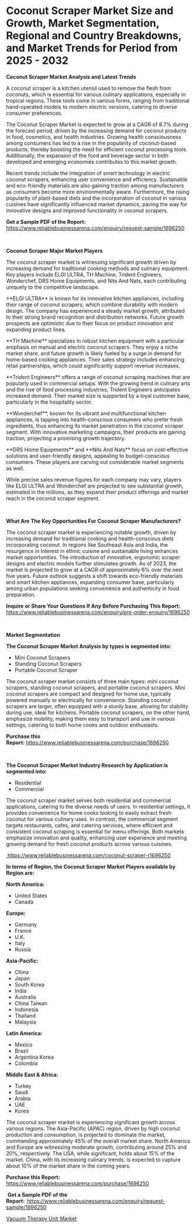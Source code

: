 <p><h1>Coconut Scraper Market Size and Growth, Market Segmentation, Regional and Country Breakdowns, and Market Trends for Period from 2025 -  2032</h1></p><p><strong>Coconut Scraper Market Analysis and Latest Trends</strong></p>
<p><p>A coconut scraper is a kitchen utensil used to remove the flesh from coconuts, which is essential for various culinary applications, especially in tropical regions. These tools come in various forms, ranging from traditional hand-operated models to modern electric versions, catering to diverse consumer preferences.</p><p>The Coconut Scraper Market is expected to grow at a CAGR of 8.7% during the forecast period, driven by the increasing demand for coconut products in food, cosmetics, and health industries. Growing health consciousness among consumers has led to a rise in the popularity of coconut-based products, thereby boosting the need for efficient coconut processing tools. Additionally, the expansion of the food and beverage sector in both developed and emerging economies contributes to this market growth.</p><p>Recent trends include the integration of smart technology in electric coconut scrapers, enhancing user convenience and efficiency. Sustainable and eco-friendly materials are also gaining traction among manufacturers as consumers become more environmentally aware. Furthermore, the rising popularity of plant-based diets and the incorporation of coconut in various cuisines have significantly influenced market dynamics, paving the way for innovative designs and improved functionality in coconut scrapers.</p></p>
<p><strong>Get a Sample PDF of the Report:&nbsp;</strong> <a href="https://www.reliablebusinessarena.com/enquiry/request-sample/1696250?utm_campaign=2209&utm_medium=2&utm_source=Github&utm_content=ia&utm_term=27032025&utm_id=coconut-scraper">https://www.reliablebusinessarena.com/enquiry/request-sample/1696250</a></p>
<p>&nbsp;</p>
<p><strong>Coconut Scraper Major Market Players</strong></p>
<p><p>The coconut scraper market is witnessing significant growth driven by increasing demand for traditional cooking methods and culinary equipment. Key players include ELGI ULTRA, TH Machine, Trident Engineers, Wonderchef, DRS Home Equipments, and Nits And Nats, each contributing uniquely to the competitive landscape.</p><p>**ELGI ULTRA** is known for its innovative kitchen appliances, including their range of coconut scrapers, which combine durability with modern design. The company has experienced a steady market growth, attributed to their strong brand recognition and distribution networks. Future growth prospects are optimistic due to their focus on product innovation and expanding product lines.</p><p>**TH Machine** specializes in robust kitchen equipment with a particular emphasis on manual and electric coconut scrapers. They enjoy a niche market share, and future growth is likely fueled by a surge in demand for home-based cooking appliances. Their sales strategy includes enhancing retail partnerships, which could significantly support revenue increases.</p><p>**Trident Engineers** offers a range of coconut scraping machines that are popularly used in commercial setups. With the growing trend in culinary arts and the rise of food processing industries, Trident Engineers anticipates increased demand. Their market size is supported by a loyal customer base, particularly in the hospitality sector.</p><p>**Wonderchef**, known for its vibrant and multifunctional kitchen appliances, is tapping into health-conscious consumers who prefer fresh ingredients, thus enhancing its market penetration in the coconut scraper segment. With innovative marketing campaigns, their products are gaining traction, projecting a promising growth trajectory.</p><p>**DRS Home Equipments** and **Nits And Nats** focus on cost-effective solutions and user-friendly designs, appealing to budget-conscious consumers. These players are carving out considerable market segments as well.</p><p>While precise sales revenue figures for each company may vary, players like ELGI ULTRA and Wonderchef are projected to see substantial growth, estimated in the millions, as they expand their product offerings and market reach in the coconut scraper segment.</p></p>
<p>&nbsp;</p>
<p><strong>What Are The Key Opportunities For Coconut Scraper Manufacturers?</strong></p>
<p><p>The coconut scraper market is experiencing notable growth, driven by increasing demand for traditional cooking and health-conscious diets incorporating coconut. In regions like Southeast Asia and India, the resurgence in interest in ethnic cuisine and sustainable living enhances market opportunities. The introduction of innovative, ergonomic scraper designs and electric models further stimulates growth. As of 2023, the market is projected to grow at a CAGR of approximately 6% over the next five years. Future outlook suggests a shift towards eco-friendly materials and smart kitchen appliances, expanding consumer base, particularly among urban populations seeking convenience and authenticity in food preparation.</p></p>
<p><strong>Inquire or Share Your Questions If Any Before Purchasing This Report:</strong> <a href="https://www.reliablebusinessarena.com/enquiry/pre-order-enquiry/1696250?utm_campaign=2209&utm_medium=2&utm_source=Github&utm_content=ia&utm_term=27032025&utm_id=coconut-scraper">https://www.reliablebusinessarena.com/enquiry/pre-order-enquiry/1696250</a></p>
<p>&nbsp;</p>
<p><strong>Market Segmentation</strong></p>
<p><strong>The Coconut Scraper Market Analysis by types is segmented into:</strong></p>
<p><ul><li>Mini Coconut Scrapers</li><li>Standing Coconut Scrapers</li><li>Portable Coconut Scraper</li></ul></p>
<p><p>The coconut scraper market consists of three main types: mini coconut scrapers, standing coconut scrapers, and portable coconut scrapers. Mini coconut scrapers are compact and designed for home use, typically powered manually or electrically for convenience. Standing coconut scrapers are larger, often equipped with a sturdy base, allowing for stability during use, ideal for kitchens. Portable coconut scrapers, on the other hand, emphasize mobility, making them easy to transport and use in various settings, catering to both home cooks and outdoor enthusiasts.</p></p>
<p><strong>Purchase this Report:&nbsp;</strong><a href="https://www.reliablebusinessarena.com/purchase/1696250?utm_campaign=2209&utm_medium=2&utm_source=Github&utm_content=ia&utm_term=27032025&utm_id=coconut-scraper">https://www.reliablebusinessarena.com/purchase/1696250</a></p>
<p>&nbsp;</p>
<p><strong>The Coconut Scraper Market Industry Research by Application is segmented into:</strong></p>
<p><ul><li>Residential</li><li>Commercial</li></ul></p>
<p><p>The coconut scraper market serves both residential and commercial applications, catering to the diverse needs of users. In residential settings, it provides convenience for home cooks looking to easily extract fresh coconut for various culinary uses. In contrast, the commercial segment targets restaurants, cafes, and catering services, where efficient and consistent coconut scraping is essential for menu offerings. Both markets emphasize innovation and quality, enhancing user experience and meeting growing demand for fresh coconut products across various cuisines.</p></p>
<p><a href="https://www.reliablebusinessarena.com/coconut-scraper-r1696250?utm_campaign=2209&utm_medium=2&utm_source=Github&utm_content=ia&utm_term=27032025&utm_id=coconut-scraper">&nbsp;https://www.reliablebusinessarena.com/coconut-scraper-r1696250</a></p>
<p><strong>In terms of Region, the Coconut Scraper Market Players available by Region are:</strong></p>
<p>
    <p> <strong> North America: </strong>
        <ul>
            <li>United States</li>
            <li>Canada</li>
        </ul>
        </p> 
    <p> <strong> Europe: </strong>
        <ul>
            <li>Germany</li>
            <li>France</li>
            <li>U.K.</li>
            <li>Italy</li>
            <li>Russia</li>
        </ul>
        </p> 
    <p> <strong> Asia-Pacific: </strong>
        <ul>
            <li>China</li>
            <li>Japan</li>
            <li>South Korea</li>
            <li>India</li>
            <li>Australia</li>
            <li>China Taiwan</li>
            <li>Indonesia</li>
            <li>Thailand</li>
            <li>Malaysia</li>
        </ul>
        </p> 
    <p> <strong> Latin America: </strong>
        <ul>
            <li>Mexico</li>
            <li>Brazil</li>
            <li>Argentina Korea</li>
            <li>Colombia</li>
        </ul>
        </p> 
    <p> <strong> Middle East & Africa: </strong>
        <ul>
            <li>Turkey</li>
            <li>Saudi</li>
            <li>Arabia</li>
            <li>UAE</li>
            <li>Korea</li>
        </ul>
    </p>
    </p>
<p><p>The coconut scraper market is experiencing significant growth across various regions. The Asia-Pacific (APAC) region, driven by high coconut production and consumption, is projected to dominate the market, commanding approximately 45% of the overall market share. North America and Europe are witnessing moderate growth, contributing around 25% and 20%, respectively. The USA, while significant, holds about 15% of the market. China, with its increasing culinary trends, is expected to capture about 10% of the market share in the coming years.</p></p>
<p><strong>Purchase this Report: </strong><a href="https://www.reliablebusinessarena.com/purchase/1696250?utm_campaign=2209&utm_medium=2&utm_source=Github&utm_content=ia&utm_term=27032025&utm_id=coconut-scraper">https://www.reliablebusinessarena.com/purchase/1696250</a></p>
<p>&nbsp;<strong>Get a Sample PDF of the Report:&nbsp;&nbsp;</strong><a href="https://www.reliablebusinessarena.com/enquiry/request-sample/1696250?utm_campaign=2209&utm_medium=2&utm_source=Github&utm_content=ia&utm_term=27032025&utm_id=coconut-scraper">https://www.reliablebusinessarena.com/enquiry/request-sample/1696250</a></p>
<p><strong></strong></p>
<p><p><a href="https://github.com/mauripalmi/Market-Research-Report-List-6/blob/main/vacuum-therapy-unit-market.md?utm_campaign=2209&utm_medium=2&utm_source=Github&utm_content=ia&utm_term=27032025&utm_id=coconut-scraper">Vacuum Therapy Unit Market</a></p></p>